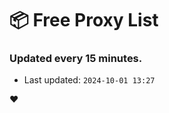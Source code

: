 # :package: Free Proxy List
### Updated every 15 minutes.

- Last updated: `2024-10-01 13:27`

:heart:
